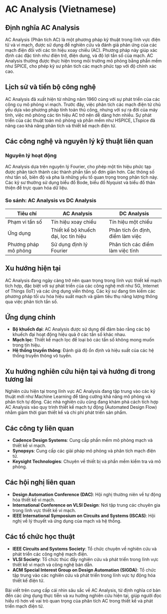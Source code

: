 # AC Analysis (Vietnamese)

## Định nghĩa AC Analysis

AC Analysis (Phân tích AC) là một phương pháp kỹ thuật trong lĩnh vực điện tử và vi mạch, được sử dụng để nghiên cứu và đánh giá phản ứng của các mạch điện đối với các tín hiệu xoay chiều (AC). Phương pháp này giúp xác định các đặc tính như điện trở, điện dung, và độ lợi tần số của mạch. AC Analysis thường được thực hiện trong môi trường mô phỏng bằng phần mềm như SPICE, cho phép kỹ sư phân tích các mạch phức tạp với độ chính xác cao.

## Lịch sử và tiến bộ công nghệ

AC Analysis đã xuất hiện từ những năm 1960 cùng với sự phát triển của các công cụ mô phỏng vi mạch. Trước đây, việc phân tích các mạch điện tử chủ yếu dựa vào phương pháp tính toán thủ công, nhưng với sự ra đời của máy tính, việc mô phỏng các tín hiệu AC trở nên dễ dàng hơn nhiều. Sự phát triển của các thuật toán mô phỏng và phần mềm như HSPICE, LTspice đã nâng cao khả năng phân tích và thiết kế mạch điện tử.

## Các công nghệ và nguyên lý kỹ thuật liên quan

### Nguyên lý hoạt động

AC Analysis dựa trên nguyên lý Fourier, cho phép một tín hiệu phức tạp được phân tách thành các thành phần tần số đơn giản hơn. Các thông số như tần số, biên độ và pha là những yếu tố quan trọng trong phân tích này. Các kỹ sư thường sử dụng biểu đồ Bode, biểu đồ Nyquist và biểu đồ thân thiện để trực quan hóa dữ liệu.

### So sánh: AC Analysis vs DC Analysis

| Tiêu chí                   | AC Analysis                         | DC Analysis                       |
|---------------------------|-------------------------------------|-----------------------------------|
| Phạm vi tần số            | Tín hiệu xoay chiều                | Tín hiệu một chiều                |
| Ứng dụng                   | Thiết kế bộ khuếch đại, lọc tín hiệu | Phân tích ổn định, điểm làm việc  |
| Phương pháp mô phỏng      | Sử dụng định lý Fourier             | Phân tích các điểm làm việc tĩnh  |

## Xu hướng hiện tại

AC Analysis đang ngày càng trở nên quan trọng trong lĩnh vực thiết kế mạch tích hợp, đặc biệt với sự phát triển của các công nghệ mới như 5G, Internet of Things (IoT) và các ứng dụng viễn thông. Các kỹ sư đang tìm kiếm các phương pháp tối ưu hóa hiệu suất mạch và giảm tiêu thụ năng lượng thông qua việc phân tích tần số.

## Ứng dụng chính

- **Bộ khuếch đại**: AC Analysis được sử dụng để đảm bảo rằng các bộ khuếch đại hoạt động hiệu quả ở các tần số khác nhau.
- **Mạch lọc**: Thiết kế mạch lọc để loại bỏ các tần số không mong muốn trong tín hiệu.
- **Hệ thống truyền thông**: Đánh giá độ ổn định và hiệu suất của các hệ thống truyền thông vô tuyến.

## Xu hướng nghiên cứu hiện tại và hướng đi trong tương lai

Nghiên cứu hiện tại trong lĩnh vực AC Analysis đang tập trung vào các kỹ thuật mới như Machine Learning để tăng cường khả năng mô phỏng và phân tích tự động. Các nhà nghiên cứu cũng đang khám phá cách tích hợp AC Analysis vào quy trình thiết kế mạch tự động (Automated Design Flow) nhằm giảm thời gian thiết kế và chi phí phát triển sản phẩm.

## Các công ty liên quan

- **Cadence Design Systems**: Cung cấp phần mềm mô phỏng mạch và thiết kế vi mạch.
- **Synopsys**: Cung cấp các giải pháp mô phỏng và phân tích mạch điện tử.
- **Keysight Technologies**: Chuyên về thiết bị và phần mềm kiểm tra và mô phỏng.

## Các hội nghị liên quan

- **Design Automation Conference (DAC)**: Hội nghị thường niên về tự động hóa thiết kế vi mạch.
- **International Conference on VLSI Design**: Nơi tập trung các chuyên gia trong lĩnh vực thiết kế vi mạch.
- **IEEE International Symposium on Circuits and Systems (ISCAS)**: Hội nghị về lý thuyết và ứng dụng của mạch và hệ thống.

## Các tổ chức học thuật

- **IEEE Circuits and Systems Society**: Tổ chức chuyên về nghiên cứu và phát triển các công nghệ mạch điện.
- **VLSI Society**: Tổ chức thúc đẩy nghiên cứu và phát triển trong lĩnh vực thiết kế vi mạch và công nghệ bán dẫn.
- **ACM Special Interest Group on Design Automation (SIGDA)**: Tổ chức tập trung vào các nghiên cứu và phát triển trong lĩnh vực tự động hóa thiết kế điện tử.

Bài viết trên cung cấp cái nhìn sâu sắc về AC Analysis, từ định nghĩa cơ bản đến các ứng dụng thực tiễn và xu hướng nghiên cứu hiện tại, giúp người đọc hiểu rõ hơn về vai trò quan trọng của phân tích AC trong thiết kế và phát triển mạch điện tử.